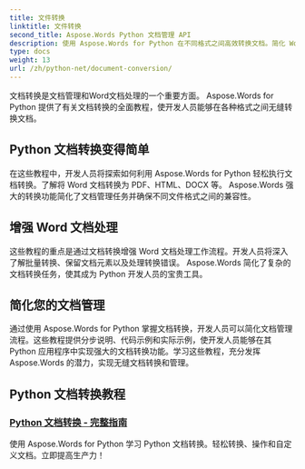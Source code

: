 ```yaml
---
title: 文件转换
linktitle: 文件转换
second_title: Aspose.Words Python 文档管理 API
description: 使用 Aspose.Words for Python 在不同格式之间高效转换文档。简化 Word 文档处理并简化您的文档管理任务。
type: docs
weight: 13
url: /zh/python-net/document-conversion/
---
```


文档转换是文档管理和Word文档处理的一个重要方面。 Aspose.Words for Python 提供了有关文档转换的全面教程，使开发人员能够在各种格式之间无缝转换文档。

## Python 文档转换变得简单

在这些教程中，开发人员将探索如何利用 Aspose.Words for Python 轻松执行文档转换。了解将 Word 文档转换为 PDF、HTML、DOCX 等。 Aspose.Words 强大的转换功能简化了文档管理任务并确保不同文件格式之间的兼容性。

## 增强 Word 文档处理

这些教程的重点是通过文档转换增强 Word 文档处理工作流程。开发人员将深入了解批量转换、保留文档元素以及处理转换错误。 Aspose.Words 简化了复杂的文档转换任务，使其成为 Python 开发人员的宝贵工具。

## 简化您的文档管理

通过使用 Aspose.Words for Python 掌握文档转换，开发人员可以简化文档管理流程。这些教程提供分步说明、代码示例和实际示例，使开发人员能够在其 Python 应用程序中实现强大的文档转换功能。学习这些教程，充分发挥 Aspose.Words 的潜力，实现无缝文档转换和管理。

## Python 文档转换教程
### [Python 文档转换 - 完整指南](./python-document-conversion/)
使用 Aspose.Words for Python 学习 Python 文档转换。轻松转换、操作和自定义文档。立即提高生产力！